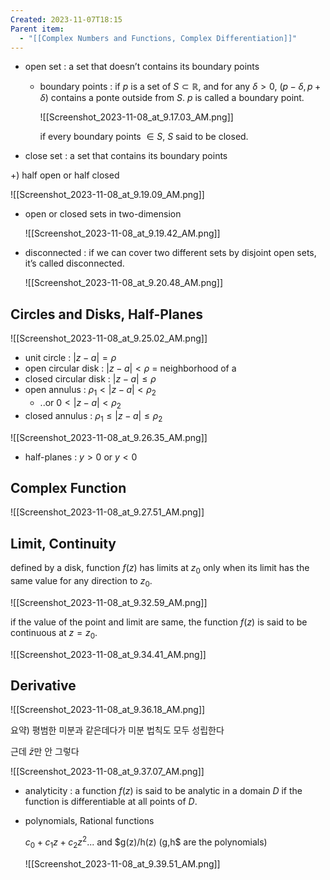 ```yaml
---
Created: 2023-11-07T18:15
Parent item:
  - "[[Complex Numbers and Functions, Complex Differentiation]]"
---
```

- open set : a set that doesn’t contains its boundary points
    - boundary points : if $p$﻿ is a set of $S \subset \mathbb{R},$﻿ and for any $\delta>0$﻿, $(p-\delta,p+\delta)$﻿ contains a ponte outside from $S$﻿. $p$﻿ is called a boundary point.
        
        ![[Screenshot_2023-11-08_at_9.17.03_AM.png]]
        
        if every boundary points $\in S$﻿, $S$﻿ said to be closed.
        
- close set : a set that contains its boundary points

+) half open or half closed

![[Screenshot_2023-11-08_at_9.19.09_AM.png]]

- open or closed sets in two-dimension
    
    ![[Screenshot_2023-11-08_at_9.19.42_AM.png]]
    
- disconnected : if we can cover two different sets by disjoint open sets, it’s called disconnected.
    
    ![[Screenshot_2023-11-08_at_9.20.48_AM.png]]
    

## Circles and Disks, Half-Planes

![[Screenshot_2023-11-08_at_9.25.02_AM.png]]

- unit circle : $|z-a|=\rho$﻿
- open circular disk : $|z-a|<\rho$﻿ = neighborhood of a
- closed circular disk : $|z-a| \le \rho$﻿
- open annulus : $\rho_1 < |z-a|< \rho_2$﻿
    - ..or $0 < |z-a| < \rho_2$﻿
- closed annulus : $\rho_1 \le |z-a| \le \rho_2$﻿

![[Screenshot_2023-11-08_at_9.26.35_AM.png]]

- half-planes : $y>0$﻿ or $y<0$﻿

## Complex Function

![[Screenshot_2023-11-08_at_9.27.51_AM.png]]

## Limit, Continuity

defined by a disk, function $f(z)$﻿ has limits at $z_0$﻿ only when its limit has the same value for any direction to $z_0$﻿.

![[Screenshot_2023-11-08_at_9.32.59_AM.png]]

if the value of the point and limit are same, the function $f(z)$﻿ is said to be continuous at $z=z_0$﻿.

![[Screenshot_2023-11-08_at_9.34.41_AM.png]]

## Derivative

![[Screenshot_2023-11-08_at_9.36.18_AM.png]]

요약) 평범한 미분과 같은데다가 미분 법칙도 모두 성립한다

근데 $\bar{z}$﻿만 안 그렇다

![[Screenshot_2023-11-08_at_9.37.07_AM.png]]

- analyticity : a function $f(z)$﻿ is said to be analytic in a domain $D$﻿ if the function is differentiable at all points of $D$﻿.
- polynomials, Rational functions
    
    $c_0 + c_1z+c_2z^2...$﻿ and $g(z)/h(z) $﻿ ($g,h$﻿ are the polynomials)
    
    ![[Screenshot_2023-11-08_at_9.39.51_AM.png]]